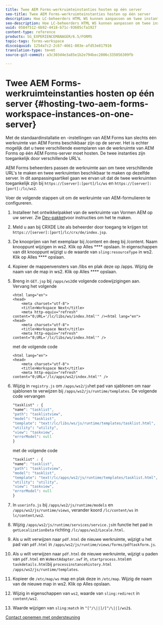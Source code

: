 ```yaml
---
title: Twee AEM Forms-werkruimteinstanties hosten op één server
seo-title: Twee AEM Forms-werkruimteinstanties hosten op één server
description: Hoe LC-beheerders HTML WS kunnen aanpassen om twee instanties op één server te hosten die via verschillende URL's toegankelijk zijn.
seo-description: Hoe LC-beheerders HTML WS kunnen aanpassen om twee instanties op één server te hosten die via verschillende URL's toegankelijk zijn.
uuid: 0584f512-6b92-4418-b71c-93605cfa1927
content-type: reference
products: SG_EXPERIENCEMANAGER/6.5/FORMS
topic-tags: forms-workspace
discoiquuid: 1254a7c2-2c67-4661-803e-afd53e817916
translation-type: tm+mt
source-git-commit: a3c303d4e3a85e1b2e794bec2006c335056309fb

---
```



# Twee AEM Forms-werkruimteinstanties hosten op één server {#hosting-two-aem-forms-workspace-instances-on-one-server}

Met de standaardinstallatie en -instellingen van AEM Forms kan slechts één werkruimte van AEM Forms beschikbaar zijn op de server. Het is echter mogelijk dat u twee verschillende exemplaren van de werkruimte van AEM Forms op één AEM Forms-server moet hosten. De twee instanties zijn toegankelijk door verschillende URL&#39;s.

AEM Forms beheerders passen de werkruimte aan om twee verschillende URL&#39;s te maken en twee werkruimten beschikbaar te maken op dezelfde server. In dit aanpassingsartikel gaan we ervan uit dat de twee werkruimten toegankelijk zijn bij `https://[server]:[port]/lc/ws` en `https://[server]:[port]:/lc/ws2`.

Voer de volgende stappen uit om de werkruimte van AEM-formulieren te configureren.

1. Installeer het ontwikkelpakket van de werkruimte van Vormen AEM op uw server. Zie [Dev-pakket](/help/forms/using/introduction-customizing-html-workspace.md#p-crx-package-p)voor instructies om het te maken.
1. Meld u aan bij CRXDE Lite als beheerder door toegang te krijgen tot `https://[server]:[port]/lc/crx/de/index.jsp`.
1. De knooprijen van het exemplaar bij /content en deeg bij /content. Naam knooppunt wijzigen in ws2. Klik op Alles **** opslaan. In eigenschappen van dit knooppunt wijzigt u de waarde van `sling:resourceType` in ws2. Klik op Alles **** opslaan.

1. Kopieer de mappenvensters van /libs en plak deze op /apps. Wijzig de naam van de map in ws2. Klik op Alles **** opslaan.
1. Breng in `GET.jsp` bij `/apps/ws2`de volgende codewijzigingen aan. Vervang het volgende

   ```
   <html lang="en">
   <head>
       <meta charset="utf-8">
       <title>Workspace Next</title>
       <meta http-equiv="refresh" content="0;URL='/lc/libs/ws/index.html'" /><html lang="en">
   <head>
       <meta charset="utf-8">
       <title>Workspace Next</title>
       <meta http-equiv="refresh" content="0;URL='/lc/libs/ws/index.html'" />
   ```

   met de volgende code

   ```
   <html lang="en">
   <head>
       <meta charset="utf-8">
       <title>Workspace Next</title>
       <meta http-equiv="refresh" content="0;URL='/lc/apps/ws2/index.html'" />
   ```

1. Wijzig in `registry.js` om `/apps/ws2/js`het pad van sjablonen om naar sjablonen te verwijzen bij `/apps/ws2/js/runtime/templates`. De volgende code vervangen

   ```css
   "tasklist" : {
   "name": "tasklist",
   "path": "tasklistview",
   "model": "tasklist",
   "template": "text!/lc/libs/ws/js/runtime/templates/tasklist.html",
   "utility": "utility",
   "view": "taskview",
   "errorModel": null
   }
   ```

   met de volgende code

   ```css
   "tasklist" : {
   "name": "tasklist",
   "path": "tasklistview",
   "model": "tasklist",
   "template": "text!/lc/apps/ws2/js/runtime/templates/tasklist.html",
   "utility": "utility",
   "view": "taskview",
   "errorModel": null
   }
   ```

1. In `userinfo.js` bij `/apps/ws2/js/runtime/models` en `/apps/ws2/js/runtime/views`, verander koord `/lc/content/ws` in `lc/content/ws2`.

1. Wijzig `/apps/ws2/js/runtime/services/service.js`in functie het pad in `getLocalizationData` richting `/lc/apps/ws2/Locale.html`.

1. Als u wilt verwijzen naar `pdf.html` de nieuwe werkruimte, wijzigt u het pad van `pdf.html` in `/apps/ws2/js/runtime/views/forms/pdftaskform.js`.

1. Als u wilt verwijzen naar `pdf.html` de nieuwe werkruimte, wijzigt u paden van `pdf.html` en `WsNextAdapter.swf` in, `startprocess.html`en `taskdetails.html`bij `processinstancehistory.html` `/apps/ws2/js/runtime/templates`.

1. Kopieer de `/etc/map/ws` map en plak deze in `/etc/map`. Wijzig de naam van de nieuwe map in ws2. Klik op Alles opslaan.

1. Wijzig in eigenschappen van `ws2`, waarde van `sling:redirect` in `content/ws2`.

1. Waarde wijzigen van `sling:match` in `^[^/\||]/[^/\||]/ws2$`.

[Contact opnemen met ondersteuning](https://www.adobe.com/account/sign-in.supportportal.html)
